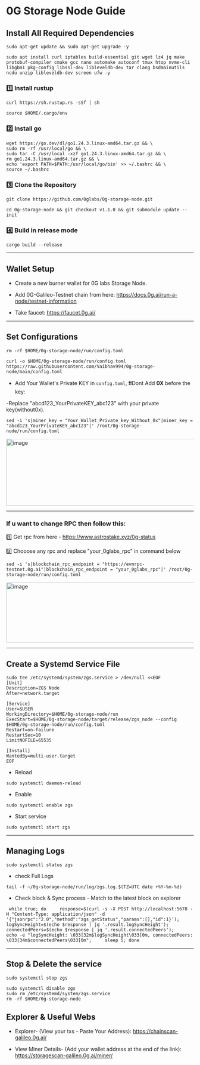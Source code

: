 # **0G Storage Node Guide** 

## Install All Required Dependencies

```
sudo apt-get update && sudo apt-get upgrade -y
```

```
sudo apt install curl iptables build-essential git wget lz4 jq make protobuf-compiler cmake gcc nano automake autoconf tmux htop nvme-cli libgbm1 pkg-config libssl-dev libleveldb-dev tar clang bsdmainutils ncdu unzip libleveldb-dev screen ufw -y
```

### 1️⃣ Install rustup

```
curl https://sh.rustup.rs -sSf | sh
```
```
source $HOME/.cargo/env
```


### 2️⃣ Install go

```
wget https://go.dev/dl/go1.24.3.linux-amd64.tar.gz && \
sudo rm -rf /usr/local/go && \
sudo tar -C /usr/local -xzf go1.24.3.linux-amd64.tar.gz && \
rm go1.24.3.linux-amd64.tar.gz && \
echo 'export PATH=$PATH:/usr/local/go/bin' >> ~/.bashrc && \
source ~/.bashrc
```


### 3️⃣ Clone the Repository

```
git clone https://github.com/0glabs/0g-storage-node.git
```

```
cd 0g-storage-node && git checkout v1.1.0 && git submodule update --init
```

### 4️⃣ Build in release mode 

```
cargo build --release
```

---

## Wallet Setup

* Create a new burner wallet for 0G labs Storage Node. 

* Add 0G-Galileo-Testnet chain from here: https://docs.0g.ai/run-a-node/testnet-information

* Take faucet: https://faucet.0g.ai/

---

## Set Configurations

```
rm -rf $HOME/0g-storage-node/run/config.toml
```

```
curl -o $HOME/0g-storage-node/run/config.toml https://raw.githubusercontent.com/Vaibhav994/0g-storage-node/main/config.toml
```

* Add Your Wallet's Private KEY in `config.toml`, ❗❗Dont Add **0X** before the key:

-Replace "abcd123_YourPrivateKEY_abc123" with your private key(without0x).

```
sed -i 's|miner_key = "Your_Wallet_Private_key_Without_0x"|miner_key = "abcd123_YourPrivateKEY_abc123"|' /root/0g-storage-node/run/config.toml

```
<img width="1549" height="179" alt="image" src="https://github.com/user-attachments/assets/a855be7d-7150-438d-8adf-652ac27bc032" />

---

### If u want to change RPC then follow this:

1️⃣ Get rpc from here - https://www.astrostake.xyz/0g-status

2️⃣ Chooose any rpc and replace "your_0glabs_rpc" in command below

```
sed -i 's|blockchain_rpc_endpoint = "https://evmrpc-testnet.0g.ai"|blockchain_rpc_endpoint = "your_0glabs_rpc"|' /root/0g-storage-node/run/config.toml

```

<img width="1424" height="161" alt="image" src="https://github.com/user-attachments/assets/e25a3c5f-1151-4274-9b66-0c1795b6f4b7" />

---

## Create a Systemd Service File

```
sudo tee /etc/systemd/system/zgs.service > /dev/null <<EOF
[Unit]
Description=ZGS Node
After=network.target

[Service]
User=$USER
WorkingDirectory=$HOME/0g-storage-node/run
ExecStart=$HOME/0g-storage-node/target/release/zgs_node --config $HOME/0g-storage-node/run/config.toml
Restart=on-failure
RestartSec=10
LimitNOFILE=65535

[Install]
WantedBy=multi-user.target
EOF
```

* Reload

```
sudo systemctl daemon-reload
```

* Enable

```
sudo systemctl enable zgs
```

* Start service

```
sudo systemctl start zgs
```

---

## Managing Logs

```
sudo systemctl status zgs
```

* check Full Logs

```
tail -f ~/0g-storage-node/run/log/zgs.log.$(TZ=UTC date +%Y-%m-%d)
```

* Check block & Sync process - Match to the latest block on explorer

```
 while true; do     response=$(curl -s -X POST http://localhost:5678 -H "Content-Type: application/json" -d '{"jsonrpc":"2.0","method":"zgs_getStatus","params":[],"id":1}');     logSyncHeight=$(echo $response | jq '.result.logSyncHeight');     connectedPeers=$(echo $response | jq '.result.connectedPeers');     echo -e "logSyncHeight: \033[32m$logSyncHeight\033[0m, connectedPeers: \033[34m$connectedPeers\033[0m";     sleep 5; done
```

---

## Stop & Delete the service

```
sudo systemctl stop zgs
```

```
sudo systemctl disable zgs
sudo rm /etc/systemd/system/zgs.service
rm -rf $HOME/0g-storage-node
```



## Explorer & Useful Webs

* Explorer- (View your txs - Paste Your Address): https://chainscan-galileo.0g.ai/

* View Miner Details- (Add your wallet address at the end of the link): https://storagescan-galileo.0g.ai/miner/




